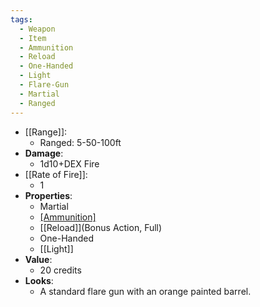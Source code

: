 ```yaml
---
tags:
  - Weapon
  - Item
  - Ammunition
  - Reload
  - One-Handed
  - Light
  - Flare-Gun
  - Martial
  - Ranged
---
```

* [[Range]]:
	* Ranged: 5-50-100ft
* __Damage__:
	* 1d10+DEX Fire
* [[Rate of Fire]]:
	* 1
* __Properties__:
	* Martial
	* [[Ammunition]](1)
	* [[Reload]](Bonus Action, Full)
	* One-Handed
	* [[Light]]
* **Value**:
	* 20 credits
* **Looks**:
	* A standard flare gun with an orange painted barrel.
